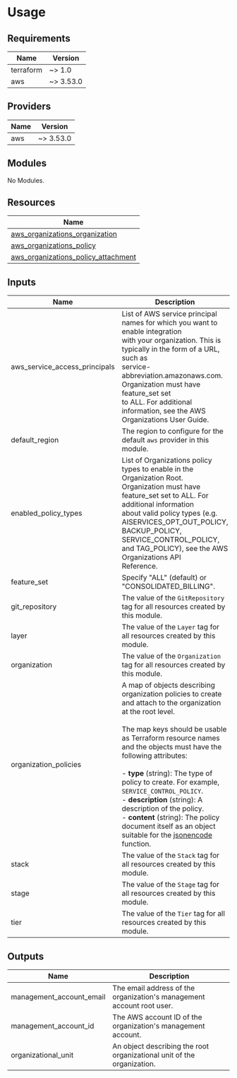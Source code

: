 # Usage

<!--- BEGIN_TF_DOCS --->
## Requirements

| Name | Version |
|------|---------|
| terraform | ~> 1.0 |
| aws | ~> 3.53.0 |

## Providers

| Name | Version |
|------|---------|
| aws | ~> 3.53.0 |

## Modules

No Modules.

## Resources

| Name |
|------|
| [aws_organizations_organization](https://registry.terraform.io/providers/hashicorp/aws/latest/docs/resources/organizations_organization) |
| [aws_organizations_policy](https://registry.terraform.io/providers/hashicorp/aws/latest/docs/resources/organizations_policy) |
| [aws_organizations_policy_attachment](https://registry.terraform.io/providers/hashicorp/aws/latest/docs/resources/organizations_policy_attachment) |

## Inputs

| Name | Description | Type | Default | Required |
|------|-------------|------|---------|:--------:|
| aws\_service\_access\_principals | List of AWS service principal names for which you want to enable integration<br>with your organization. This is typically in the form of a URL, such as<br>service-abbreviation.amazonaws.com. Organization must have feature\_set set<br>to ALL. For additional information, see the AWS Organizations User Guide. | `set(string)` | `[]` | no |
| default\_region | The region to configure for the default `aws` provider in this module. | `string` | n/a | yes |
| enabled\_policy\_types | List of Organizations policy types to enable in the Organization Root.<br>Organization must have feature\_set set to ALL. For additional information<br>about valid policy types (e.g. AISERVICES\_OPT\_OUT\_POLICY, BACKUP\_POLICY,<br>SERVICE\_CONTROL\_POLICY, and TAG\_POLICY), see the AWS Organizations API<br>Reference. | `set(string)` | `[]` | no |
| feature\_set | Specify "ALL" (default) or "CONSOLIDATED\_BILLING". | `string` | `"ALL"` | no |
| git\_repository | The value of the `GitRepository` tag for all resources created by this module. | `string` | n/a | yes |
| layer | The value of the `Layer` tag for all resources created by this module. | `string` | n/a | yes |
| organization | The value of the `Organization` tag for all resources created by this module. | `string` | n/a | yes |
| organization\_policies | A map of objects describing organization policies to create and attach to the organization at the root level.<br><br>The map keys should be usable as Terraform resource names and the objects must have the following attributes:<br><br>- **type** (string): The type of policy to create. For example, `SERVICE_CONTROL_POLICY`.<br>- **description** (string): A description of the policy.<br>- **content** (string): The policy document itself as an object suitable for the [jsonencode](https://www.terraform.io/docs/language/functions/jsonencode.html) function. | <pre>map(object({<br>    type        = string<br>    description = string<br>    content     = any<br>  }))</pre> | `{}` | no |
| stack | The value of the `Stack` tag for all resources created by this module. | `string` | n/a | yes |
| stage | The value of the `Stage` tag for all resources created by this module. | `string` | n/a | yes |
| tier | The value of the `Tier` tag for all resources created by this module. | `string` | n/a | yes |

## Outputs

| Name | Description |
|------|-------------|
| management\_account\_email | The email address of the organization's management account root user. |
| management\_account\_id | The AWS account ID of the organization's management account. |
| organizational\_unit | An object describing the root organizational unit of the organization. |

<!--- END_TF_DOCS --->


